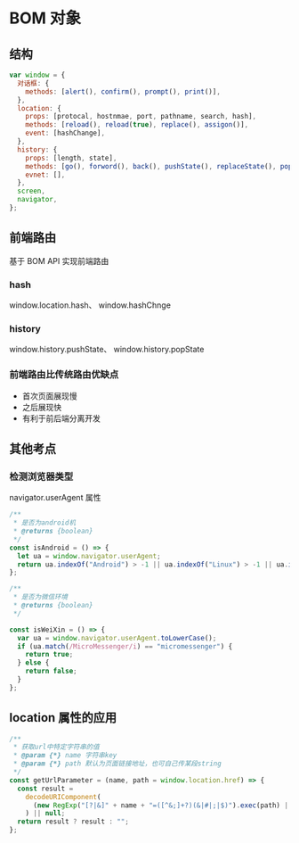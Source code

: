 # BOM 对象

## 结构

```js
var window = {
  对话框: {
    methods: [alert(), confirm(), prompt(), print()],
  },
  location: {
    props: [protocal, hostnmae, port, pathname, search, hash],
    methods: [reload(), reload(true), replace(), assigon()],
    event: [hashChange],
  },
  history: {
    props: [length, state],
    methods: [go(), forword(), back(), pushState(), replaceState(), popState()],
    evnet: [],
  },
  screen,
  navigator,
};
```

## 前端路由

基于 BOM API 实现前端路由

### hash

window.location.hash、
window.hashChnge

### history

window.history.pushState、
window.history.popState

### 前端路由比传统路由优缺点

- 首次页面展现慢
- 之后展现快
- 有利于前后端分离开发


## 其他考点

### 检测浏览器类型

navigator.userAgent 属性

```js
/**
 * 是否为android机
 * @returns {boolean}
 */
const isAndroid = () => {
  let ua = window.navigator.userAgent;
  return ua.indexOf("Android") > -1 || ua.indexOf("Linux") > -1 || ua.indexOf("Adr") > -1;
};

/**
 * 是否为微信环境
 * @returns {boolean}
 */

const isWeiXin = () => {
  var ua = window.navigator.userAgent.toLowerCase();
  if (ua.match(/MicroMessenger/i) == "micromessenger") {
    return true;
  } else {
    return false;
  }
};
```

## location 属性的应用

```js
/**
 * 获取url中特定字符串的值
 * @param {*} name 字符串key
 * @param {*} path 默认为页面链接地址，也可自己传某段string
 */
const getUrlParameter = (name, path = window.location.href) => {
  const result =
    decodeURIComponent(
      (new RegExp("[?|&]" + name + "=([^&;]+?)(&|#|;|$)").exec(path) || [undefined, ""])[1].replace(/\+/g, "%20")
    ) || null;
  return result ? result : "";
};
```

